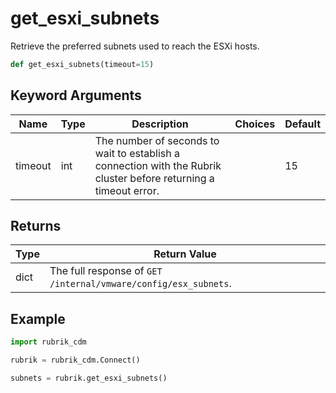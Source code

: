 # get_esxi_subnets

Retrieve the preferred subnets used to reach the ESXi hosts.
```py
def get_esxi_subnets(timeout=15)
```

## Keyword Arguments
| Name        | Type | Description                                                                 | Choices | Default |
|-------------|------|-----------------------------------------------------------------------------|---------|---------|
| timeout     | int  | The number of seconds to wait to establish a connection with the Rubrik cluster before returning a timeout error.  |         |    15     |

## Returns
| Type | Return Value                                                                                  |
|------|-----------------------------------------------------------------------------------------------|
| dict | The full response of `GET /internal/vmware/config/esx_subnets`.                               |
## Example
```py
import rubrik_cdm

rubrik = rubrik_cdm.Connect()

subnets = rubrik.get_esxi_subnets()
```